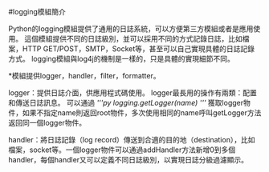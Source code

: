 #logging模組簡介

Python的logging模組提供了通用的日誌系統，可以方便第三方模組或者是應用使用。
這個模組提供不同的日誌級別，並可以採用不同的方式記錄日誌，比如檔案，HTTP GET/POST，SMTP，Socket等，甚至可以自己實現具體的日誌記錄方式。
logging模組與log4j的機制是一樣的，只是具體的實現細節不同。

*模組提供logger，handler，filter，formatter。

logger：提供日誌介面，供應用程式碼使用。
logger最長用的操作有兩類：配置和傳送日誌訊息。
可以通過
*'''py
logging.getLogger(name)
'''*
獲取logger物件，如果不指定name則返回root物件，多次使用相同的name呼叫getLogger方法返回同一個logger物件。

handler：將日誌記錄（log record）傳送到合適的目的地（destination），比如檔案，socket等。一個logger物件可以通過addHandler方法新增0到多個handler，每個handler又可以定義不同日誌級別，以實現日誌分級過濾顯示。
